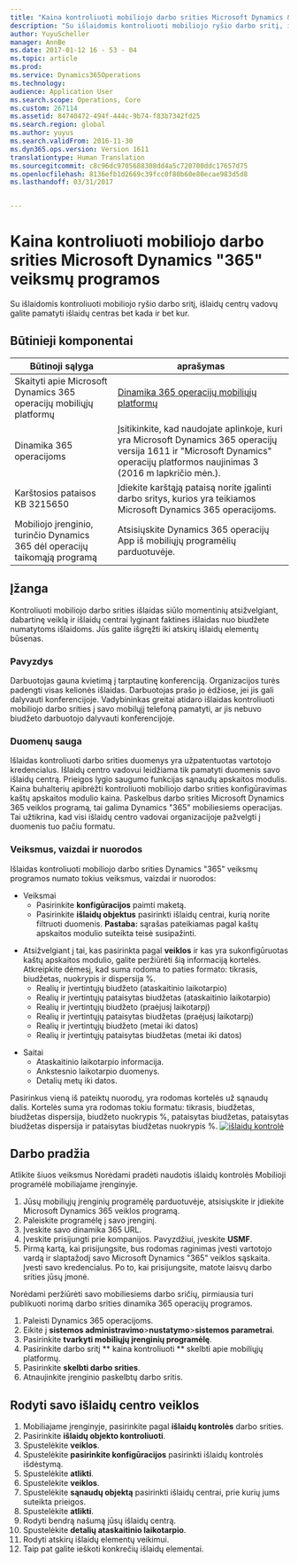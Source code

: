 ```yaml
---
title: "Kaina kontroliuoti mobiliojo darbo srities Microsoft Dynamics &quot;365&quot; veiksmų programos"
description: "Su išlaidomis kontroliuoti mobiliojo ryšio darbo sritį, išlaidų centrų vadovų galite pamatyti išlaidų centras bet kada ir bet kur."
author: YuyuScheller
manager: AnnBe
ms.date: 2017-01-12 16 - 53 - 04
ms.topic: article
ms.prod: 
ms.service: Dynamics365Operations
ms.technology: 
audience: Application User
ms.search.scope: Operations, Core
ms.custom: 267114
ms.assetid: 84740472-494f-444c-9b74-f83b7342fd25
ms.search.region: global
ms.author: yuyus
ms.search.validFrom: 2016-11-30
ms.dyn365.ops.version: Version 1611
translationtype: Human Translation
ms.sourcegitcommit: c8c96dc9705688308dd4a5c720700ddc17657d75
ms.openlocfilehash: 8136efb1d2669c39fcc0f80b60e80ecae983d5d8
ms.lasthandoff: 03/31/2017


---
```


# <a name="cost-controlling-mobile-workspace-for-microsoft-dynamics-365-for-operations-app"></a>Kaina kontroliuoti mobiliojo darbo srities Microsoft Dynamics "365" veiksmų programos

Su išlaidomis kontroliuoti mobiliojo ryšio darbo sritį, išlaidų centrų vadovų galite pamatyti išlaidų centras bet kada ir bet kur. 

<a name="prerequisites"></a>Būtinieji komponentai
-------------

| Būtinoji sąlyga                                                         | aprašymas                                                                                                                                                                   |
|----------------------------------------------------------------------|-------------------------------------------------------------------------------------------------------------------------------------------------------------------------------|
| Skaityti apie Microsoft Dynamics 365 operacijų mobiliųjų platformų | [Dinamika 365 operacijų mobiliųjų platformų](/dynamics365/operations/dev-itpro/mobile-apps/mobile-platform)                                                              |
| Dinamika 365 operacijoms                                          | Įsitikinkite, kad naudojate aplinkoje, kuri yra Microsoft Dynamics 365 operacijų versija 1611 ir "Microsoft Dynamics" operacijų platformos naujinimas 3 (2016 m lapkričio mėn.). |
| Karštosios pataisos KB 3215650                                                    | Įdiekite karštąją pataisą norite įgalinti darbo sritys, kurios yra teikiamos Microsoft Dynamics 365 operacijoms.                                                                       |
| Mobiliojo įrenginio, turinčio Dynamics 365 dėl operacijų taikomąją programą | Atsisiųskite Dynamics 365 operacijų App iš mobiliųjų programėlių parduotuvėje.                                                                                                      |

## <a name="introduction"></a>Įžanga
Kontroliuoti mobiliojo darbo srities išlaidas siūlo momentinių atsižvelgiant, dabartinę veiklą ir išlaidų centrai lyginant faktines išlaidas nuo biudžete numatytoms išlaidoms. Jūs galite išgręžti iki atskirų išlaidų elementų būsenas.

### <a name="example"></a>Pavyzdys

Darbuotojas gauna kvietimą į tarptautinę konferenciją. Organizacijos turės padengti visas kelionės išlaidas. Darbuotojas prašo jo ėdžiose, jei jis gali dalyvauti konferencijoje. Vadybininkas greitai atidaro išlaidas kontroliuoti mobiliojo darbo srities į savo mobilųjį telefoną pamatyti, ar jis nebuvo biudžeto darbuotojo dalyvauti konferencijoje.

### <a name="data-security"></a>Duomenų sauga

Išlaidas kontroliuoti darbo srities duomenys yra užpatentuotas vartotojo kredencialus. Išlaidų centro vadovui leidžiama tik pamatyti duomenis savo išlaidų centrą. Prieigos lygio saugumo funkcijas sąnaudų apskaitos modulis. Kaina buhalterių apibrėžti kontroliuoti mobiliojo darbo srities konfigūravimas kaštų apskaitos modulio kaina. Paskelbus darbo srities Microsoft Dynamics 365 veiklos programą, tai galima Dynamics "365" mobiliesiems operacijas. Tai užtikrina, kad visi išlaidų centro vadovai organizacijoje pažvelgti į duomenis tuo pačiu formatu.

### <a name="actions-views-and-links"></a>Veiksmus, vaizdai ir nuorodos

Išlaidas kontroliuoti mobiliojo darbo srities Dynamics "365" veiksmų programos numato tokius veiksmus, vaizdai ir nuorodos:

-   Veiksmai 
    -   Pasirinkite **konfigūracijos** paimti maketą.
    -   Pasirinkite **išlaidų objektus** pasirinkti išlaidų centrai, kurią norite filtruoti duomenis. **Pastaba:** sąrašas pateikiamas pagal kaštų apskaitos modulio suteikta teisė susipažinti.

<!-- -->

-   Atsižvelgiant į tai, kas pasirinkta pagal **veiklos** ir kas yra sukonfigūruotas kaštų apskaitos modulio, galite peržiūrėti šią informaciją kortelės. Atkreipkite dėmesį, kad suma rodoma to paties formato: tikrasis, biudžetas, nuokrypis ir dispersija %. 
    -   Realių ir įvertintųjų biudžeto (ataskaitinio laikotarpio)
    -   Realių ir įvertintųjų pataisytas biudžetas (ataskaitinio laikotarpio)
    -   Realių ir įvertintųjų biudžeto (praėjusį laikotarpį)
    -   Realių ir įvertintųjų pataisytas biudžetas (praėjusį laikotarpį)
    -   Realių ir įvertintųjų biudžeto (metai iki datos)
    -   Realių ir įvertintųjų pataisytas biudžetas (metai iki datos)

<!-- -->

-   Saitai
    -   Ataskaitinio laikotarpio informacija.
    -   Ankstesnio laikotarpio duomenys.
    -   Detalių metų iki datos.

Pasirinkus vieną iš pateiktų nuorodų, yra rodomas kortelės už sąnaudų dalis. Kortelės suma yra rodomas tokiu formatu: tikrasis, biudžetas, biudžetas dispersija, biudžeto nuokrypis %, pataisytas biudžetas, pataisytas biudžetas dispersija ir pataisytas biudžetas nuokrypis %.  [![išlaidų kontrolė](./media/cost-controlling.png)](./media/cost-controlling.png)

## <a name="get-started"></a>Darbo pradžia
Atlikite šiuos veiksmus Norėdami pradėti naudotis išlaidų kontrolės Mobilioji programėlė mobiliajame įrenginyje.

1.  Jūsų mobiliųjų įrenginių programėlę parduotuvėje, atsisiųskite ir įdiekite Microsoft Dynamics 365 veiklos programą.
2.  Paleiskite programėlę į savo įrenginį.
3.  Įveskite savo dinamika 365 URL.
4.  Įveskite prisijungti prie kompanijos. Pavyzdžiui, įveskite **USMF**.
5.  Pirmą kartą, kai prisijungsite, bus rodomas raginimas įvesti vartotojo vardą ir slaptažodį savo Microsoft Dynamics "365" veiklos sąskaita. Įvesti savo kredencialus. Po to, kai prisijungsite, matote laisvų darbo srities jūsų įmonė.

Norėdami peržiūrėti savo mobiliesiems darbo sričių, pirmiausia turi publikuoti norimą darbo srities dinamika 365 operacijų programos.

1.  Paleisti Dynamics 365 operacijoms.
2.  Eikite į **sistemos administravimo**&gt;**nustatymo**&gt;**sistemos parametrai**.
3.  Pasirinkite **tvarkyti mobiliųjų įrenginių programėlę**.
4.  Pasirinkite darbo sritį ** kaina kontroliuoti ** skelbti apie mobiliųjų platformų.
5.  Pasirinkite **skelbti darbo srities**.
6.  Atnaujinkite įrenginio paskelbtų darbo sritis.

## <a name="view-the-performance-of-your-cost-center"></a>Rodyti savo išlaidų centro veiklos
1.  Mobiliajame įrenginyje, pasirinkite pagal **išlaidų kontrolės** darbo srities.
2.  Pasirinkite **išlaidų objekto kontroliuoti**.
3.  Spustelėkite **veiklos**.
4.  Spustelėkite **pasirinkite konfigūracijos** pasirinkti išlaidų kontrolės išdėstymą.
5.  Spustelėkite **atlikti**.
6.  Spustelėkite **veiklos**.
7.  Spustelėkite **sąnaudų objektą** pasirinkti išlaidų centrai, prie kurių jums suteikta prieigos.
8.  Spustelėkite **atlikti**.
9.  Rodyti bendrą našumą jūsų išlaidų centrą.
10. Spustelėkite **detalių ataskaitinio laikotarpio**.
11. Rodyti atskirų išlaidų elementų veikimui.
12. Taip pat galite ieškoti konkrečių išlaidų elementai.



